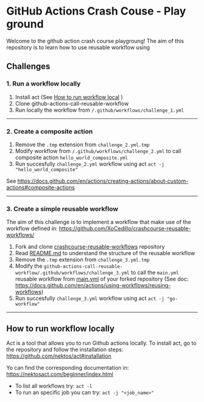 # GitHub Actions Crash Couse - Play ground

Welcome to the github action crash course playgroung! The aim of this repository is to learn how to use reusable workflow using 





## Challenges

### 1. Run a workflow locally
1. Install act  (See [How to run workflow local](#how-to-run-workflow-locally) )
2. Clone github-actions-call-reusable-workflow
3. Run locally the workflow from `/.github/workflows/challenge_1.yml`


----

### 2. Create a composite action 
1. Remove the `.tmp` extension from `challenge_2.yml.tmp`
2. Modify workflow from `/.github/workflows/challenge_2.yml` to call composite action `hello_world_composite.yml`
3. Run succesfully `challenge_2.yml` workflow using act `act -j "hello_world_composite"`

See https://docs.github.com/en/actions/creating-actions/about-custom-actions#composite-actions


----

### 3. Create a simple reusable workflow
The aim of this challenge is to implement a workflow that make use of the workflow defined in:
https://github.com/XoCedillo/crashcourse-reusable-workflows/

1. Fork and clone [crashcourse-reusable-workflows](https://github.com/XoCedillo/crashcourse-reusable-workflows) repository
2. Read [README.md](https://github.com/XoCedillo/crashcourse-reusable-workflows/blob/main/README.md) to understand the structure of the reusable workflow
3. Remove the `.tmp` extension from `challenge_3.yml.tmp`
4. Modify the `github-actions-call-reusable-workflow/.github/workflows/challenge_3.yml` to call the `main.yml` reusable workflow from [main.yml](https://github.com/XoCedillo/crashcourse-reusable-workflows/blob/main/.github/workflows/main.yml) of your forked repository (See doc: https://docs.github.com/en/actions/using-workflows/reusing-workflows)
4. Run succesfully `challenge_3.yml` workflow using act `act -j "go-workflow"`



----

## How to run workflow locally

Act is a tool that allows you to run Github actions locally. To install act, go to the repository and follow the installation steps:
https://github.com/nektos/act#installation


Yo can find the corresponding documentation in:
https://nektosact.com/beginner/index.html


- To list all workflows try:
```act -l```
- To run an specific job you can try:
```act -j "<job_name>"  ```